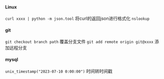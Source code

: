 #### Linux
`curl xxxx | python -m json.tool` 将curl的返回json进行格式化
`nslookup` 
#### git
`git checkout branch path` 覆盖分支文件
`git add remote origin git@xxxx` 添加远程分支
#### mysql
`unix_timestamp("2023-07-10 0:00:00")` 时间转时间戳